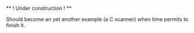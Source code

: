 ** ! Under construction ! **

Should become an yet another example (a C scanner) when time permits to finish
it.
